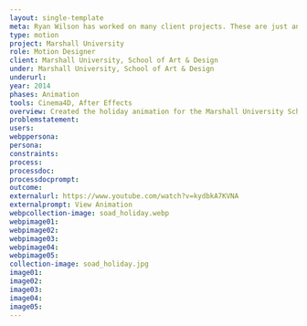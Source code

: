 ```yaml
---
layout: single-template
meta: Ryan Wilson has worked on many client projects. These are just an example of some of the excellent product design work that he could do on your project.
type: motion
project: Marshall University
role: Motion Designer
client: Marshall University, School of Art & Design
under: Marshall University, School of Art & Design
underurl:
year: 2014
phases: Animation
tools: Cinema4D, After Effects
overview: Created the holiday animation for the Marshall University School of Art & Design building monitors.
problemstatement:
users:
webppersona:
persona:
constraints:
process:
processdoc:
processdocprompt:
outcome:
externalurl: https://www.youtube.com/watch?v=kydbkA7KVNA
externalprompt: View Animation
webpcollection-image: soad_holiday.webp
webpimage01:
webpimage02:
webpimage03:
webpimage04:
webpimage05:
collection-image: soad_holiday.jpg
image01:
image02:
image03:
image04:
image05:
---
```

